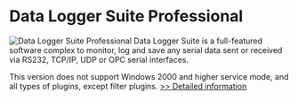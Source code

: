 # Data Logger Suite Professional
![Data Logger Suite Professional](https://mycommerce.akamaized.net/api/pimages/P300427038/BIG/300427038.GIF)
Data Logger Suite is a full-featured software complex to monitor, log and save any serial data sent or received via RS232, TCP/IP, UDP or OPC serial interfaces.

This version does not support Windows 2000 and higher service mode, and all types of plugins, except filter plugins.
[>> Detailed information](https://secure.shareit.com/shareit/product.html?productid=300427038&affiliateid=200057808)